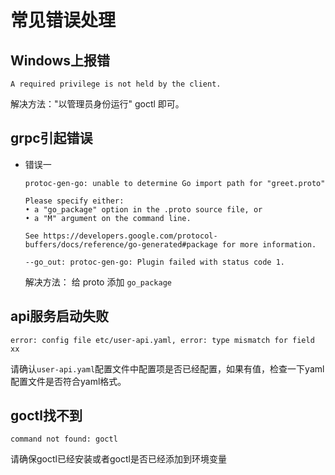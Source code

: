 # 常见错误处理

## Windows上报错
```text
A required privilege is not held by the client.
```

解决方法："以管理员身份运行" goctl 即可。

## grpc引起错误
* 错误一
  ```text
  protoc-gen-go: unable to determine Go import path for "greet.proto"
  
  Please specify either:
  • a "go_package" option in the .proto source file, or
  • a "M" argument on the command line.
  
  See https://developers.google.com/protocol-buffers/docs/reference/go-generated#package for more information.
  
  --go_out: protoc-gen-go: Plugin failed with status code 1.
  
  ```
   解决方法：
   给 proto 添加 `go_package` 
  

## api服务启动失败
```text
error: config file etc/user-api.yaml, error: type mismatch for field xx
```

请确认`user-api.yaml`配置文件中配置项是否已经配置，如果有值，检查一下yaml配置文件是否符合yaml格式。

## goctl找不到
```
command not found: goctl
```
请确保goctl已经安装或者goctl是否已经添加到环境变量